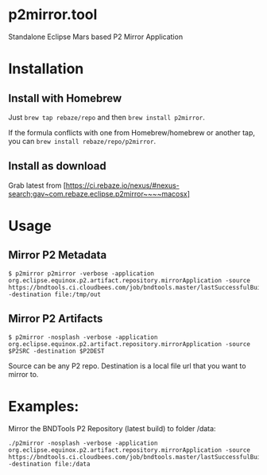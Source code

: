 # p2mirror.tool
Standalone Eclipse Mars based P2 Mirror Application

# Installation

## Install with Homebrew

Just `brew tap rebaze/repo` and then `brew install p2mirror`.

If the formula conflicts with one from Homebrew/homebrew or another tap, you can `brew install rebaze/repo/p2mirror`.
	
## Install as download

Grab latest from [https://ci.rebaze.io/nexus/#nexus-search;gav~com.rebaze.eclipse.p2mirror~~~~macosx]
	
	
# Usage

## Mirror P2 Metadata
	$ p2mirror p2mirror -verbose -application org.eclipse.equinox.p2.artifact.repository.mirrorApplication -source https://bndtools.ci.cloudbees.com/job/bndtools.master/lastSuccessfulBuild/artifact/build/generated/p2 -destination file:/tmp/out
    
## Mirror P2 Artifacts
    $ p2mirror -nosplash -verbose -application org.eclipse.equinox.p2.artifact.repository.mirrorApplication -source $P2SRC -destination $P2DEST
  
Source can be any P2 repo. Destination is a local file url that you want to mirror to.

# Examples:

Mirror the BNDTools P2 Repository (latest build) to  folder /data:

    ./p2mirror -nosplash -verbose -application org.eclipse.equinox.p2.artifact.repository.mirrorApplication -source https://bndtools.ci.cloudbees.com/job/bndtools.master/lastSuccessfulBuild/artifact/build/generated/p2 -destination file:/data
